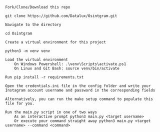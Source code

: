 

    Fork/Clone/Download this repo

    git clone https://github.com/Datalux/Osintgram.git

    Navigate to the directory

    cd Osintgram

    Create a virtual environment for this project

    python3 -m venv venv

    Load the virtual environment
        On Windows Powershell: .\venv\Scripts\activate.ps1
        On Linux and Git Bash: source venv/bin/activate

    Run pip install -r requirements.txt

    Open the credentials.ini file in the config folder and write your Instagram account username and password in the corresponding fields

    Alternatively, you can run the make setup command to populate this file for you.

    Run the main.py script in one of two ways
        As an interactive prompt python3 main.py <target username>
        Or execute your command straight away python3 main.py <target username> --command <command>
